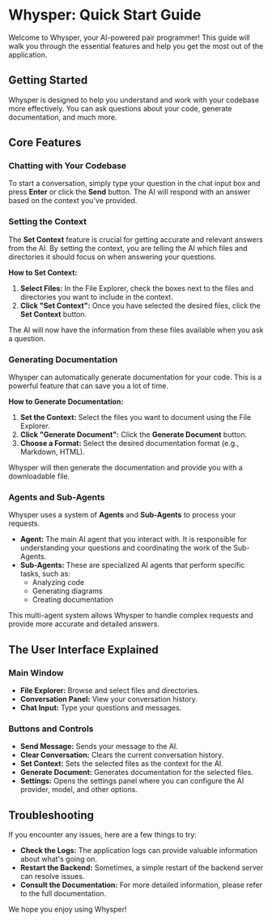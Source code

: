 
# Whysper: Quick Start Guide

Welcome to Whysper, your AI-powered pair programmer! This guide will walk you through the essential features and help you get the most out of the application.

## Getting Started

Whysper is designed to help you understand and work with your codebase more effectively. You can ask questions about your code, generate documentation, and much more.

## Core Features

### Chatting with Your Codebase

To start a conversation, simply type your question in the chat input box and press **Enter** or click the **Send** button. The AI will respond with an answer based on the context you've provided.

### Setting the Context

The **Set Context** feature is crucial for getting accurate and relevant answers from the AI. By setting the context, you are telling the AI which files and directories it should focus on when answering your questions.

**How to Set Context:**

1.  **Select Files:** In the File Explorer, check the boxes next to the files and directories you want to include in the context.
2.  **Click "Set Context":** Once you have selected the desired files, click the **Set Context** button.

The AI will now have the information from these files available when you ask a question.

### Generating Documentation

Whysper can automatically generate documentation for your code. This is a powerful feature that can save you a lot of time.

**How to Generate Documentation:**

1.  **Set the Context:** Select the files you want to document using the File Explorer.
2.  **Click "Generate Document":** Click the **Generate Document** button.
3.  **Choose a Format:** Select the desired documentation format (e.g., Markdown, HTML).

Whysper will then generate the documentation and provide you with a downloadable file.

### Agents and Sub-Agents

Whysper uses a system of **Agents** and **Sub-Agents** to process your requests.

*   **Agent:** The main AI agent that you interact with. It is responsible for understanding your questions and coordinating the work of the Sub-Agents.
*   **Sub-Agents:** These are specialized AI agents that perform specific tasks, such as:
    *   Analyzing code
    *   Generating diagrams
    *   Creating documentation

This multi-agent system allows Whysper to handle complex requests and provide more accurate and detailed answers.

## The User Interface Explained

### Main Window

*   **File Explorer:** Browse and select files and directories.
*   **Conversation Panel:** View your conversation history.
*   **Chat Input:** Type your questions and messages.

### Buttons and Controls

*   **Send Message:** Sends your message to the AI.
*   **Clear Conversation:** Clears the current conversation history.
*   **Set Context:** Sets the selected files as the context for the AI.
*   **Generate Document:** Generates documentation for the selected files.
*   **Settings:** Opens the settings panel where you can configure the AI provider, model, and other options.

## Troubleshooting

If you encounter any issues, here are a few things to try:

*   **Check the Logs:** The application logs can provide valuable information about what's going on.
*   **Restart the Backend:** Sometimes, a simple restart of the backend server can resolve issues.
*   **Consult the Documentation:** For more detailed information, please refer to the full documentation.

We hope you enjoy using Whysper!
